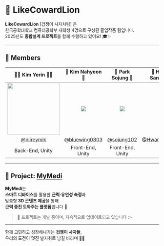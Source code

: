 # 🦁 LikeCowardLion

**LikeCowardLion** [겁쟁이 사자처럼] 은  
한국공학대학교 컴퓨터공학부 재학생 4명으로 구성된 졸업작품 팀입니다.  
2025년도 **종합설계 프로젝트**를 함께 수행하고 있어요! 🎓✨

---

## 👥 Members

|👧🏼 Kim Yerin 👧🏼|🐶 Kim Nahyeon 🐶|🤖 Park Sojung 🤖|🦁 Hwang Sangbin 🦁|
|:-:|:-:|:-:|:-:|
|<img src="https://github.com/user-attachments/assets/c78a57ea-5f0f-4967-9d27-fe20126f7672" width="170" />|<img src="https://via.placeholder.com/150" />|<img src="https://via.placeholder.com/150" />|<img src="https://via.placeholder.com/150" />|
|[@niireymik](https://github.com/niireymik)|[@bluewing0303](https://github.com/bluewing0303)|[@sojung102](https://github.com/sojung102)|[@HwangSangBin](https://github.com/HwangSangBin)|
|Back-End, Unity|Front-End, Unity|Front-End, Unity|AI|

---

## 💊 Project: [**MyMedi**](https://github.com/LikeCowardLion/MyMedi)

**MyMedi**는  
**스마트 디바이스**를 활용한 **근력·유연성 측정**과  
맞춤형 **3D 콘텐츠 제공**을 통해  
**근력 증진 도와주는 플랫폼**입니다 💪

> 📌 프로젝트는 개발 중이며, 지속적으로 업데이트되고 있습니다 :>

---

함께 고민하고 성장해나가는 **겁쟁이 사자들**,  
우리의 도전이 멋진 발자취로 남길 바라며 🦁🔥
